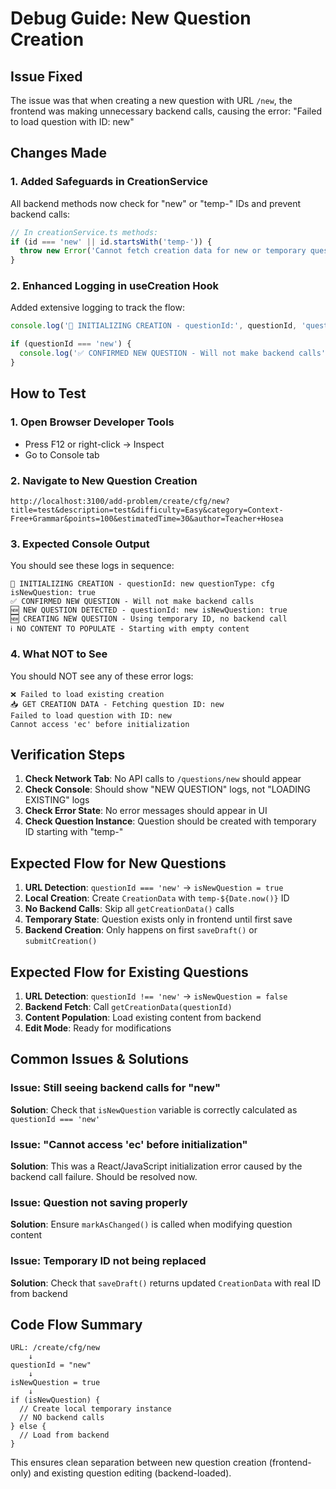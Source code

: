 # Debug Guide: New Question Creation

## Issue Fixed

The issue was that when creating a new question with URL `/new`, the frontend was making unnecessary backend calls, causing the error: "Failed to load question with ID: new"

## Changes Made

### 1. Added Safeguards in CreationService

All backend methods now check for "new" or "temp-" IDs and prevent backend calls:

```typescript
// In creationService.ts methods:
if (id === 'new' || id.startsWith('temp-')) {
  throw new Error('Cannot fetch creation data for new or temporary questions. Use local creation instead.');
}
```

### 2. Enhanced Logging in useCreation Hook

Added extensive logging to track the flow:

```typescript
console.log('🚀 INITIALIZING CREATION - questionId:', questionId, 'questionType:', questionType, 'isNewQuestion:', isNewQuestion);

if (questionId === 'new') {
  console.log('✅ CONFIRMED NEW QUESTION - Will not make backend calls');
}
```

## How to Test

### 1. Open Browser Developer Tools
- Press F12 or right-click -> Inspect
- Go to Console tab

### 2. Navigate to New Question Creation
```
http://localhost:3100/add-problem/create/cfg/new?title=test&description=test&difficulty=Easy&category=Context-Free+Grammar&points=100&estimatedTime=30&author=Teacher+Hosea
```

### 3. Expected Console Output

You should see these logs in sequence:

```
🚀 INITIALIZING CREATION - questionId: new questionType: cfg isNewQuestion: true
✅ CONFIRMED NEW QUESTION - Will not make backend calls  
🆕 NEW QUESTION DETECTED - questionId: new isNewQuestion: true
🆕 CREATING NEW QUESTION - Using temporary ID, no backend call
ℹ️ NO CONTENT TO POPULATE - Starting with empty content
```

### 4. What NOT to See

You should NOT see any of these error logs:
```
❌ Failed to load existing creation
📥 GET CREATION DATA - Fetching question ID: new
Failed to load question with ID: new
Cannot access 'ec' before initialization
```

## Verification Steps

1. **Check Network Tab**: No API calls to `/questions/new` should appear
2. **Check Console**: Should show "NEW QUESTION" logs, not "LOADING EXISTING" logs  
3. **Check Error State**: No error messages should appear in UI
4. **Check Question Instance**: Question should be created with temporary ID starting with "temp-"

## Expected Flow for New Questions

1. **URL Detection**: `questionId === 'new'` → `isNewQuestion = true`
2. **Local Creation**: Create `CreationData` with `temp-${Date.now()}` ID
3. **No Backend Calls**: Skip all `getCreationData()` calls
4. **Temporary State**: Question exists only in frontend until first save
5. **Backend Creation**: Only happens on first `saveDraft()` or `submitCreation()`

## Expected Flow for Existing Questions

1. **URL Detection**: `questionId !== 'new'` → `isNewQuestion = false`  
2. **Backend Fetch**: Call `getCreationData(questionId)`
3. **Content Population**: Load existing content from backend
4. **Edit Mode**: Ready for modifications

## Common Issues & Solutions

### Issue: Still seeing backend calls for "new"
**Solution**: Check that `isNewQuestion` variable is correctly calculated as `questionId === 'new'`

### Issue: "Cannot access 'ec' before initialization" 
**Solution**: This was a React/JavaScript initialization error caused by the backend call failure. Should be resolved now.

### Issue: Question not saving properly
**Solution**: Ensure `markAsChanged()` is called when modifying question content

### Issue: Temporary ID not being replaced
**Solution**: Check that `saveDraft()` returns updated `CreationData` with real ID from backend

## Code Flow Summary

```
URL: /create/cfg/new
    ↓
questionId = "new"
    ↓
isNewQuestion = true
    ↓
if (isNewQuestion) {
  // Create local temporary instance
  // NO backend calls
} else {
  // Load from backend
}
```

This ensures clean separation between new question creation (frontend-only) and existing question editing (backend-loaded). 